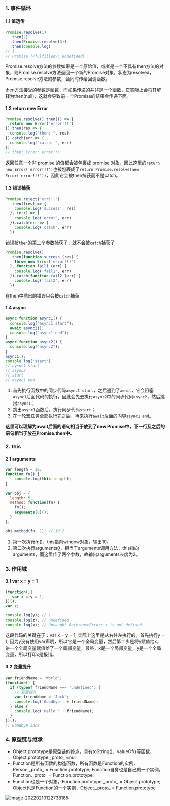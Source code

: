 ### 1. 事件循环

#### 1.1 值透传

```javascript
Promise.resolve(1)
  .then(2)
  .then(Promise.resolve(3))
  .then(console.log)
// 1
// Promise {<fulfilled>: undefined}
```

Promise.resolve方法的参数如果是一个原始值，或者是一个不具有then方法的对象，则Promise.resolve方法返回一个新的Promise对象，状态为resolved，Promise.resolve方法的参数，会同时传给回调函数。

then方法接受的参数是函数，而如果传递的并非是一个函数，它实际上会将其解释为then(null)，这就会导致前一个Promise的结果会传递下面。

#### 1.2 return new Error

```javascript
Promise.resolve().then(() => {
  return new Error('error!!!')
}).then(res => {
  console.log("then: ", res)
}).catch(err => {
  console.log("catch: ", err)
})
// then: Error: error!!!
```

返回任意一个非 promise 的值都会被包裹成 promise 对象，因此这里的`return new Error('error!!!')`也被包裹成了`return Promise.resolve(new Error('error!!!'))`，因此它会被then捕获而不是catch。

#### 1.3 错误捕获

```javascript
Promise.reject('err!!!')
  .then((res) => {
    console.log('success', res)
  }, (err) => {
    console.log('error', err)
  }).catch(err => {
    console.log('catch', err)
  })
```

错误被`then`的第二个参数捕获了，就不会被`catch`捕获了

```javascript
Promise.resolve()
  .then(function success (res) {
    throw new Error('error!!!')
  }, function fail1 (err) {
    console.log('fail1', err)
  }).catch(function fail2 (err) {
    console.log('fail2', err)
  })
```

在then中抛出的错误只会被`catch`捕获

#### 1.4 async

```javascript
async function async1() {
  console.log("async1 start");
  await async2();
  console.log("async1 end");
}
async function async2() {
  console.log("async2");
}
async1();
console.log('start')
// aysnc1 start 
// async2
// start
// async1 end
```

1. 首先执行函数中的同步代码`async1 start`，之后遇到了`await`，它会阻塞`async1`后面代码的执行，因此会先去执行`async2`中的同步代码`async2`，然后跳出`async1`；
2. 跳出`async1`函数后，执行同步代码`start`；
3. 在一轮宏任务全部执行完之后，再来执行`await`后面的内容`async1 end`。

**这里可以理解为await后面的语句相当于放到了new Promise中，下一行及之后的语句相当于放在Promise.then中。**

### 2. this

#### 2.1 arguments

```javascript
var length = 10;
function fn() {
    console.log(this.length);
}
 
var obj = {
  length: 5,
  method: function(fn) {
    fn();
    arguments[0]();
  }
};
 
obj.method(fn, 1); // 10 2
```

1. 第一次执行fn()，this指向window对象，输出10。
2. 第二次执行arguments[0](https://link.juejin.cn/?target=)，相当于arguments调用方法，this指向arguments，而这里传了两个参数，故输出arguments长度为2。

### 3. 作用域

#### 3.1 var x = y = 1

```javascript
(function(){
   var x = y = 1;
})();
var z;

console.log(y); // 1
console.log(z); // undefined
console.log(x); // Uncaught ReferenceError: x is not defined
```

这段代码的关键在于：var x = y = 1; 实际上这里是从右往左执行的，首先执行y = 1, 因为y没有使用var声明，所以它是一个全局变量，然后第二步是将y赋值给x，讲一个全局变量赋值给了一个局部变量，最终，x是一个局部变量，y是一个全局变量，所以打印x是报错。

#### 3.2 变量提升

```javascript
var friendName = 'World';
(function() {
  if (typeof friendName === 'undefined') {
    // 变量提升
    var friendName = 'Jack';
    console.log('Goodbye ' + friendName);
  } else {
    console.log('Hello ' + friendName);
  }
})();
// Goodbye Jack
```

### 4. 原型链与继承

- Object.prototype是原型链的终点，具有toString()、valueOf()等函数，Object.prototype.\_proto\_ =null
- Function是所有函数的构造函数，所有函数是Function的实例，Person.\_proto\_ = Function.prototype; Function自身也是自己的一个实例，Function.\_proto_ = Function.prototype; 
- Function也是一个对象，Function.prototype.\_proto_ = Object.prototype; Object也是Function的一个实例，Object.\_proto_ = Function.prototype

![image-20220210122738185](https://picture-1305610595.cos.ap-guangzhou.myqcloud.com/202206041454096.png)
